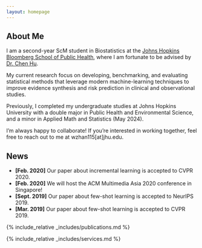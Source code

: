 ```yaml
---
layout: homepage
---
```


## About Me

I am a second-year ScM student in Biostatistics at the [Johns Hopkins Bloomberg School of Public Health](https://publichealth.jhu.edu/), where I am fortunate to be advised by [Dr. Chen Hu](https://profiles.hopkinsmedicine.org/provider/chen-hu/2777794).

My current research focus on developing, benchmarking, and evaluating statistical methods that leverage modern machine-learning techniques to improve evidence synthesis and risk prediction in clinical and observational studies.

Previously, I completed my undergraduate studies at Johns Hopkins University with a double major in Public Health and Environmental Science, and a minor in Applied Math and Statistics (May 2024).

I’m always happy to collaborate! If you’re interested in working together, feel free to reach out to me at wzhan115[at]jhu.edu.

## News

- **[Feb. 2020]** Our paper about incremental learning is accepted to CVPR 2020.
- **[Feb. 2020]** We will host the ACM Multimedia Asia 2020 conference in Singapore!
- **[Sept. 2019]** Our paper about few-shot learning is accepted to NeurIPS 2019.
- **[Mar. 2019]** Our paper about few-shot learning is accepted to CVPR 2019.

{% include_relative _includes/publications.md %}

{% include_relative _includes/services.md %}
